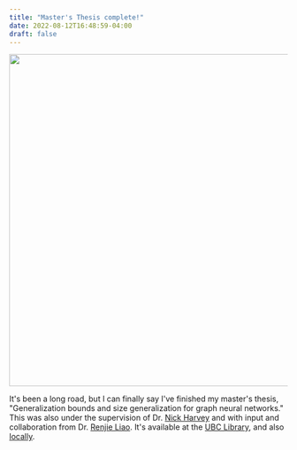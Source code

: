 ```yaml
---
title: "Master's Thesis complete!"
date: 2022-08-12T16:48:59-04:00
draft: false
---
```


<div style="text-align:center;">
<img src="/images/gnn-updates.png" width="600px" />
</div>

It's been a long road, but I can finally say I've finished my master's thesis, "Generalization bounds and size generalization for graph neural networks." This was also under the supervision of Dr. [Nick Harvey](https://www.cs.ubc.ca/~nickhar) and with input and collaboration from Dr. [Renjie Liao](https://lrjconan.github.io). It's available at the [UBC Library](https://open.library.ubc.ca/soa/cIRcle/collections/ubctheses/24/items/1.0417272), and also [locally](/msc_thesis.pdf).
